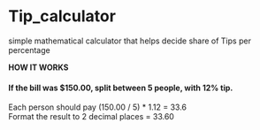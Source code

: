 # Tip_calculator
simple mathematical calculator that helps decide share of Tips per percentage

<b> HOW IT WORKS </b>
<h4>If the bill was $150.00, split between 5 people, with 12% tip. </h4>
Each person should pay (150.00 / 5) * 1.12 = 33.6<br>
Format the result to 2 decimal places = 33.60
